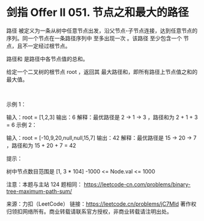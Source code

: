 # 剑指 Offer II 051. 节点之和最大的路径

路径 被定义为一条从树中任意节点出发，沿父节点-子节点连接，达到任意节点的序列。同一个节点在一条路径序列中 至多出现一次 。该路径 至少包含一个 节点，且不一定经过根节点。

路径和 是路径中各节点值的总和。

给定一个二叉树的根节点 root ，返回其 最大路径和，即所有路径上节点值之和的最大值。

 

示例 1：



输入：root = [1,2,3]
输出：6
解释：最优路径是 2 -> 1 -> 3 ，路径和为 2 + 1 + 3 = 6
示例 2：



输入：root = [-10,9,20,null,null,15,7]
输出：42
解释：最优路径是 15 -> 20 -> 7 ，路径和为 15 + 20 + 7 = 42
 

提示：

树中节点数目范围是 [1, 3 * 104]
-1000 <= Node.val <= 1000
 

注意：本题与主站 124 题相同： https://leetcode-cn.com/problems/binary-tree-maximum-path-sum/

来源：力扣（LeetCode）
链接：https://leetcode.cn/problems/jC7MId
著作权归领扣网络所有。商业转载请联系官方授权，非商业转载请注明出处。